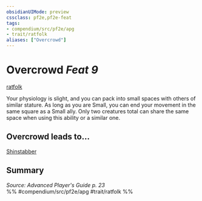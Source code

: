 ```yaml
---
obsidianUIMode: preview
cssclass: pf2e,pf2e-feat
tags:
- compendium/src/pf2e/apg
- trait/ratfolk
aliases: ["Overcrowd"]
---
```

# Overcrowd  *Feat 9*  
[ratfolk](../../Rules/traits/ratfolk-b1.md)  


Your physiology is slight, and you can pack into small spaces with others of similar stature. As long as you are Small, you can end your movement in the same square as a Small ally. Only two creatures total can share the same space when using this ability or a similar one.

## Overcrowd leads to...

[Shinstabber](shinstabber-loag.md)

## Summary

*Source: Advanced Player's Guide p. 23*  
%% #compendium/src/pf2e/apg #trait/ratfolk %%